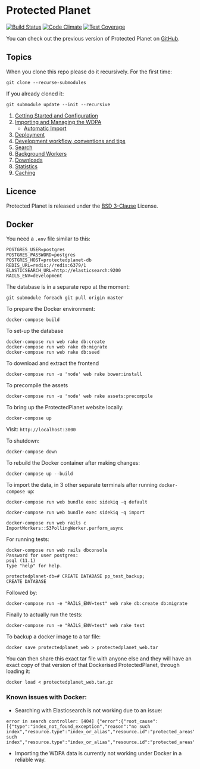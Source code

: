 # Protected Planet

[![Build Status](https://travis-ci.org/unepwcmc/ProtectedPlanet.svg)](https://travis-ci.org/unepwcmc/ProtectedPlanet)
[![Code Climate](https://codeclimate.com/repos/539b16466956806b20010ddc/badges/e90cf6ba84f66503705c/gpa.svg)](https://codeclimate.com/repos/539b16466956806b20010ddc/feed)
[![Test Coverage](https://codeclimate.com/repos/539b16466956806b20010ddc/badges/e90cf6ba84f66503705c/coverage.svg)](https://codeclimate.com/repos/539b16466956806b20010ddc/feed)

You can check out the previous version of Protected Planet on
[GitHub](https://github.com/unepwcmc/ppe).

## Topics

When you clone this repo please do it recursively. For the first time:
```
git clone --recurse-submodules
```

If you already cloned it:
```
git submodule update --init --recursive
```

1. [Getting Started and Configuration](docs/installation.md)
2. [Importing and Managing the WDPA](docs/wdpa.md)
    * [Automatic Import](docs/automatic_import.md)
3. [Deployment](docs/deployment.md)
4. [Development workflow, conventions and tips](docs/workflow.md)
5. [Search](docs/search.md)
6. [Background Workers](docs/workers.md)
7. [Downloads](docs/downloads.md)
8. [Statistics](docs/statistics.md)
9. [Caching](docs/caching.md)

## Licence

Protected Planet is released under the [BSD
3-Clause](http://opensource.org/licenses/BSD-3-Clause) License.

## Docker

You need a `.env` file similar to this:

```
POSTGRES_USER=postgres
POSTGRES_PASSWORD=postgres
POSTGRES_HOST=protectedplanet-db
REDIS_URL=redis://redis:6379/1
ELASTICSEARCH_URL=http://elasticsearch:9200
RAILS_ENV=development
```

The database is in a separate repo at the moment:
```
git submodule foreach git pull origin master
```

To prepare the Docker environment:
```
docker-compose build
```

To set-up the database
```
docker-compose run web rake db:create
docker-compose run web rake db:migrate
docker-compose run web rake db:seed
```

To download and extract the frontend
```
docker-compose run -u 'node' web rake bower:install
```

To precompile the assets
```
docker-compose run -u 'node' web rake assets:precompile
```

To bring up the ProtectedPlanet website locally:
```
docker-compose up
```

Visit: `http://localhost:3000`

To shutdown:
```
docker-compose down
```

To rebuild the Docker container after making changes:
```
docker-compose up --build
```

To import the data, in 3 other separate terminals after running `docker-compose up`:
```
docker-compose run web bundle exec sidekiq -q default
```

```
docker-compose run web bundle exec sidekiq -q import
```

```
docker-compose run web rails c
ImportWorkers::S3PollingWorker.perform_async
```

For running tests:
```
docker-compose run web rails dbconsole
Password for user postgres:
psql (11.1)
Type "help" for help.

protectedplanet-db=# CREATE DATABASE pp_test_backup;
CREATE DATABASE
```

Followed by:
```
docker-compose run -e "RAILS_ENV=test" web rake db:create db:migrate
```

Finally to actually run the tests:
```
docker-compose run -e "RAILS_ENV=test" web rake test
```

To backup a docker image to a tar file:
```
docker save protectedplanet_web > protectedplanet_web.tar
```

You can then share this exact tar file with anyone else and they will have an exact copy of that version of that Dockerised ProtectedPlanet, through loading it:

```
docker load < protectedplanet_web.tar.gz
```

### Known issues with Docker:

- Searching with Elasticsearch is not working due to an issue:
```
error in search controller: [404] {"error":{"root_cause":[{"type":"index_not_found_exception","reason":"no such index","resource.type":"index_or_alias","resource.id":"protected_areas","index_uuid":"_na_","index":"protected_areas"}],"type":"index_not_found_exception","reason":"no such index","resource.type":"index_or_alias","resource.id":"protected_areas","index_uuid":"_na_","index":"protected_areas"},"status":404}
```

- Importing the WDPA data is currently not working under Docker in a reliable way.
